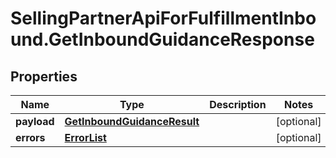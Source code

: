 # SellingPartnerApiForFulfillmentInbound.GetInboundGuidanceResponse

## Properties
Name | Type | Description | Notes
------------ | ------------- | ------------- | -------------
**payload** | [**GetInboundGuidanceResult**](GetInboundGuidanceResult.md) |  | [optional] 
**errors** | [**ErrorList**](ErrorList.md) |  | [optional] 
